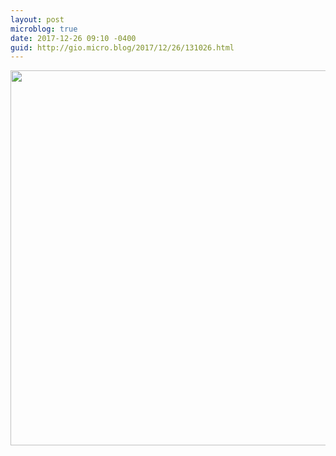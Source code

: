 ```yaml
---
layout: post
microblog: true
date: 2017-12-26 09:10 -0400
guid: http://gio.micro.blog/2017/12/26/131026.html
---
```



<img src="http://gio.micro.blog/uploads/2017/49c0c38395.jpg" width="600" height="600" />
